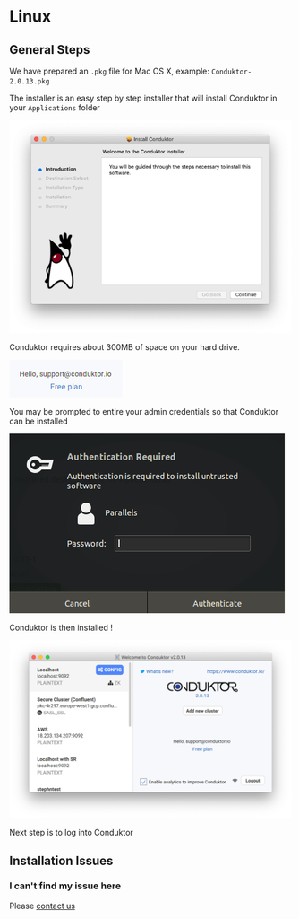 # Linux

## General Steps

We have prepared an `.pkg` file for Mac OS X, example: `Conduktor-2.0.13.pkg` 

The installer is an easy step by step installer that will install Conduktor in your `Applications` folder

![](../../.gitbook/assets/screen-shot-2020-04-08-at-18.52.43.png)

Conduktor requires about 300MB of space on your hard drive. 

![](../../.gitbook/assets/image%20%289%29.png)

You may be prompted to entire your admin credentials so that Conduktor can be installed

![](../../.gitbook/assets/image%20%2810%29.png)

Conduktor is then installed ! 

![](../../.gitbook/assets/image%20%2817%29.png)

Next step is to log into Conduktor



## Installation Issues

### I can't find my issue here

Please [contact us](https://www.conduktor.io/contact)


